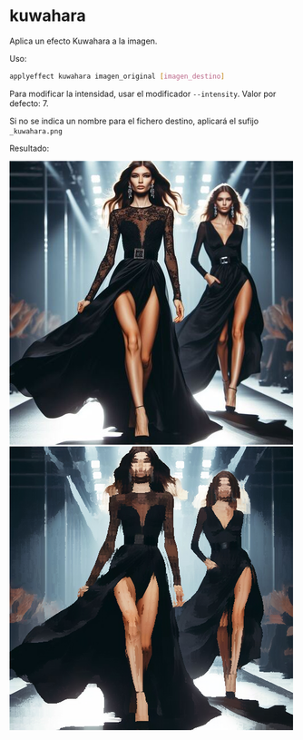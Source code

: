 # kuwahara

Aplica un efecto Kuwahara a la imagen.

Uso:

``` sh
applyeffect kuwahara imagen_original [imagen_destino]
```

Para modificar la intensidad, usar el modificador `--intensity`. Valor por defecto: 7.

Si no se indica un nombre para el fichero destino, aplicará el sufijo `_kuwahara.png`

Resultado:

![imagen original](../../images/image.jpg)
![kuwahara](../../images/image_kuwahara.png)
